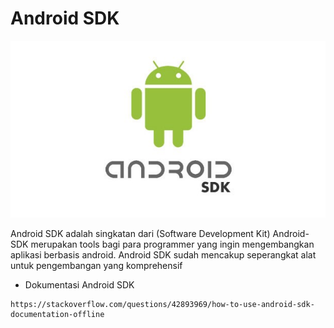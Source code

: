 # Android SDK

![sdk](sdk.jpg)

Android SDK adalah singkatan dari (Software Development Kit) Android-SDK merupakan tools bagi para programmer yang ingin mengembangkan aplikasi berbasis android. Android SDK sudah mencakup seperangkat alat untuk pengembangan yang komprehensif

- Dokumentasi Android SDK

````asd
https://stackoverflow.com/questions/42893969/how-to-use-android-sdk-documentation-offline